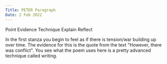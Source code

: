 ```yaml
---
Title: PETER Paragraph
Date: 2 Feb 2022
---
```

Point
Evidence
Technique
Explain
Reflect

In the first stanza you begin to feel as if there is tension/war building up
over time. The evidence for this is the quote from the text "However, there was
conflict". You see what the poem uses here is a pretty advanced technique
called writing.
